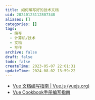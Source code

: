 ```yaml
---
title: 如何编写好的技术文档
uid: 20240123112807348
aliases: []
categories: []
tags:
  - 编写
  - 计算机/技术
  - 文档
  - 写作
archive: false
draft: false
todo: false
createTime: 2023-05-07 22:01:31
updateTime: 2024-08-02 13:59:22
---
```


- [Vue 文档编写指南 | Vue.js (vuejs.org)](https://v3.cn.vuejs.org/guide/contributing/writing-guide.html#%E5%8E%9F%E5%88%99)
- [Vue Cookbook手册编写指南](https://v3.cn.vuejs.org/cookbook/)

